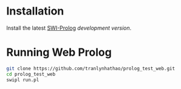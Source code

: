 # Installation

Install the latest  [SWI-Prolog](http://www.swi-prolog.org) _development
version_.

# Running Web Prolog

```bash
git clone https://github.com/tranlynhathao/prolog_test_web.git
cd prolog_test_web
swipl run.pl
```
